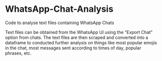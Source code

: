 # WhatsApp-Chat-Analysis
Code to analyse text files containing WhatsApp Chats

Text files can be obtained from the WhatsApp UI using the "Export Chat" option from chats. The text files are then scraped and converted into a dataframe to conducted further analysis on things like most popular emojis in the chat, most messages sent according to times of day, popular phrases, etc.

